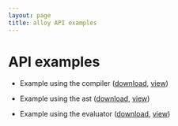 ```yaml
---
layout: page
title: alloy API examples
---
```


# API examples

* Example using the compiler ([download](code/ExampleUsingTheCompiler.java), [view](code/ExampleUsingTheCompiler.java.html))

* Example using the ast ([download](code/ExampleUsingTheAPI.java), [view](code/ExampleUsingTheAPI.java.html))

* Example using the evaluator ([download](code/EvaluatorExample.java),
[view](code/EvaluatorExample.java.html))

		  

